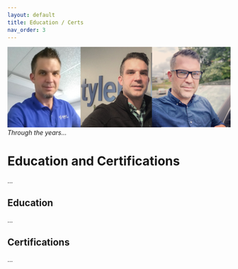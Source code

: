 ```yaml
---
layout: default
title: Education / Certs
nav_order: 3
---
```

![](images\aaron_prill_tyler_banner.png)<br>
_Through the years..._
# Education and Certifications

...

## Education

...

## Certifications

...



